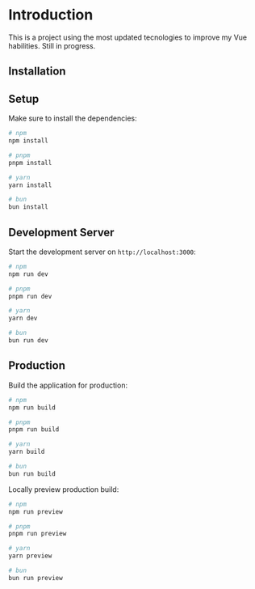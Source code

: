 # Introduction

This is a project using the most updated tecnologies to improve my Vue habilities. Still in progress.

## Installation

## Setup

Make sure to install the dependencies:

```bash
# npm
npm install

# pnpm
pnpm install

# yarn
yarn install

# bun
bun install
```

## Development Server

Start the development server on `http://localhost:3000`:

```bash
# npm
npm run dev

# pnpm
pnpm run dev

# yarn
yarn dev

# bun
bun run dev
```

## Production

Build the application for production:

```bash
# npm
npm run build

# pnpm
pnpm run build

# yarn
yarn build

# bun
bun run build
```

Locally preview production build:

```bash
# npm
npm run preview

# pnpm
pnpm run preview

# yarn
yarn preview

# bun
bun run preview
```